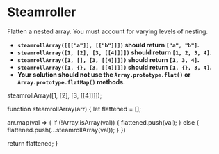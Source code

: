# Steamroller

Flatten a nested array. You must account for varying levels of nesting.

* **`steamrollArray([[["a"]], [["b"]]])` should return `["a", "b"]`.**
* **`steamrollArray([1, [2], [3, [[4]]]])` should return `[1, 2, 3, 4]`.**
* **`steamrollArray([1, [], [3, [[4]]]])` should return `[1, 3, 4]`.**
* **`steamrollArray([1, {}, [3, [[4]]]])` should return `[1, {}, 3, 4]`.**
* **Your solution should not use the `Array.prototype.flat()` or `Array.prototype.flatMap()` methods.**


steamrollArray([1, [2], [3, [[4]]]]);
<!-- Code Here -->
function steamrollArray(arr) {
  let flattened = [];

  arr.map(val => {
    if (!Array.isArray(val)) {
      flattened.push(val);
    }
    else {
      flattened.push(...steamrollArray(val));
    }
  })

  return flattened;
}


